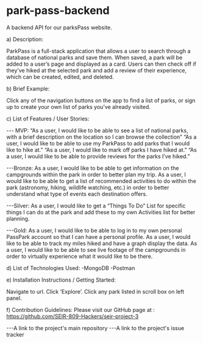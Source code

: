 # park-pass-backend
A backend API for our parksPass website.

a) Description:

ParkPass is a full-stack application that allows a user to search through a database of national parks and save them. When saved, a park will be added to a user’s page and displayed as a card. Users can then check off if they’ve hiked at the selected park and add a review of their experience, which can be created, edited, and deleted. 


b) Brief Example:

Click any of the navigation buttons on the app to find a list of parks, or sign up to create your own list of parks you’ve already visited.


c) List of Features / User Stories:

 --- MVP: 
“As a user, I would like to be able to see a list of national parks, with a brief description on the location so I can browse the collection” 
“As a user, I would like to be able to use my ParkPass to add parks that I would like to hike at.”
“As a user, I would like to mark off parks I have hiked at.”
“As a user, I would like to be able to provide reviews for the parks I’ve hiked.”


---Bronze: 
As a user, I would like to be able to get information on the campgrounds within the park in order to better plan my trip. 
As a user, I would like to be able to get a list of recommended activities to do within the park (astronomy, hiking, wildlife watching, etc.) in order to better understand what type of events each destination offers. 

---Silver: 
As a user, I would like to get a “Things To Do” List for specific things I can do at the park and add these to my own Activities list for better planning. 

---Gold:
As a user, I would like to be able to log in to my own personal PassPark account so that I can have a personal profile. 
As a user, I would like to be able to track my miles hiked and have a graph display the data.
As a user, I would like to be able to see live footage of the campgrounds in order to virtually experience what it would like to be there. 



d) List of Technologies Used:
    -MongoDB
    -Postman

e) Installation Instructions / Getting Started:

   Navigate to url.
Click ‘Explore’.
Click any park listed in scroll box on left panel.

f) Contribution Guidelines:
  Please visit our GitHub page at : https://github.com/SEIR-809-Hackers/seir-project-3


---A link to the project's main repository
---A link to the project's issue tracker
